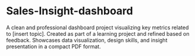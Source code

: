 # Sales-Insight-dashboard
A clean and professional dashboard project visualizing key metrics related to [insert topic]. Created as part of a learning project and refined based on feedback. Showcases data visualization, design skills, and insight presentation in a compact PDF format.
